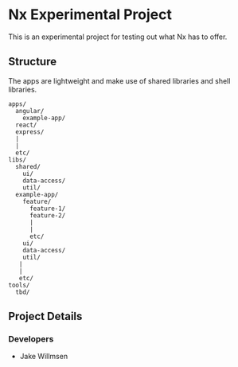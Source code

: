 # Nx Experimental Project

This is an experimental project for testing out what Nx has to offer.

## Structure

The apps are lightweight and make use of shared libraries and shell libraries.

```folders
apps/
  angular/
    example-app/
  react/
  express/
  |
  |
  etc/
libs/
  shared/
    ui/
    data-access/
    util/
  example-app/
    feature/
      feature-1/
      feature-2/
      |
      |
      etc/
    ui/
    data-access/
    util/
   |
   |
   etc/
tools/
  tbd/
```

## Project Details

### Developers

- Jake Willmsen
